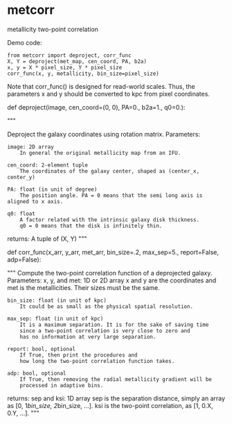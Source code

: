 # metcorr
metallicity two-point correlation

Demo code:

    from metcorr import deproject, corr_func
    X, Y = deproject(met_map, cen_coord, PA, b2a)
    x, y = X * pixel_size, Y * pixel_size
    corr_func(x, y, metallicity, bin_size=pixel_size)

Note that corr_func() is designed for read-world scales. Thus, the parameters x and y should be converted to kpc from pixel coordinates.

def deproject(image, cen_coord=(0, 0), PA=0., b2a=1., q0=0.):

"""

Deproject the galaxy coordinates using rotation matrix.
Parameters:

    image: 2D array
        In general the original metallicity map from an IFU.
        
    cen_coord: 2-element tuple
        The coordinates of the galaxy center, shaped as (center_x, center_y)
        
    PA: float (in unit of degree)
        The position angle. PA = 0 means that the semi long axis is aligned to x axis.
        
    q0: float
        A factor related with the intrinsic galaxy disk thickness.
        q0 = 0 means that the disk is infinitely thin.
        
returns:
    A tuple of (X, Y)
"""


def corr_func(x_arr, y_arr, met_arr, bin_size=.2, max_sep=5., report=False, adp=False):

"""
Compute the two-point correlation function of a deprojected galaxy.
Parameters:
    x, y, and met: 1D or 2D array
        x and y are the coordinates and met is the metallicities.
        Their sizes must be the same.

    bin_size: float (in unit of kpc)
        It could be as small as the physical spatial resolution.

    max_sep: float (in unit of kpc)
        It is a maximum separation. It is for the sake of saving time
        since a two-point correlation is very close to zero and
        has no information at very large separation.

    report: bool, optional
        If True, then print the procedures and
        how long the two-point correlation function takes.

    adp: bool, optional
        If True, then removing the radial metallicity gradient will be
        processed in adaptive bins.

returns:
    sep and ksi: 1D array
    sep is the separation distance, simply an array as
        [0, 1*bin_size, 2*bin_size, ...].
    ksi is the two-point correlation, as
        [1, 0.X, 0.Y, ...].
"""
